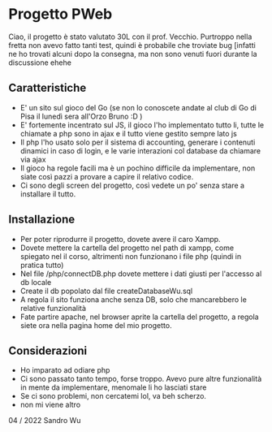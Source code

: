 # Progetto PWeb

Ciao, il progetto è stato valutato 30L con il prof. Vecchio.
Purtroppo nella fretta non avevo fatto tanti test, quindi è probabile che troviate bug 
[infatti ne ho trovati alcuni dopo la consegna, ma non sono venuti fuori durante la discussione ehehe 

## Caratteristiche

- E' un sito sul gioco del Go (se non lo conoscete andate al club di Go di Pisa il lunedì sera all'Orzo Bruno :D )
- E' fortemente incentrato sul JS, il gioco l'ho implementato tutto li, tutte le chiamate a php sono in ajax e il tutto viene gestito sempre lato js
- Il php l'ho usato solo per il sistema di accounting, generare i contenuti dinamici in caso di login, e le varie interazioni col database da chiamare via ajax
- Il gioco ha regole facili ma è un pochino difficile da implementare, non siate così pazzi a provare a capire il relativo codice.
- Ci sono degli screen del progetto, così vedete un po' senza stare a installare il tutto.

## Installazione
- Per poter riprodurre il progetto, dovete avere il caro Xampp.
- Dovete mettere la cartella del progetto nel path di xampp, come spiegato nel il corso, altrimenti non funzionano i file php (quindi in pratica tutto)
- Nel file /php/connectDB.php dovete mettere i dati giusti per l'accesso al db locale
- Create il db popolato dal file createDatabaseWu.sql
- A regola il sito funziona anche senza DB, solo che mancarebbero le relative funzionalità
- Fate partire apache, nel browser aprite la cartella del progetto, a regola siete ora nella pagina home del mio progetto.

## Considerazioni
- Ho imparato ad odiare php
- Ci sono passato tanto tempo, forse troppo. Avevo pure altre funzionalità in mente da implementare, menomale li ho lasciati stare
- Se ci sono problemi, non cercatemi lol, va beh scherzo.
- non mi viene altro

04 / 2022 
Sandro Wu
